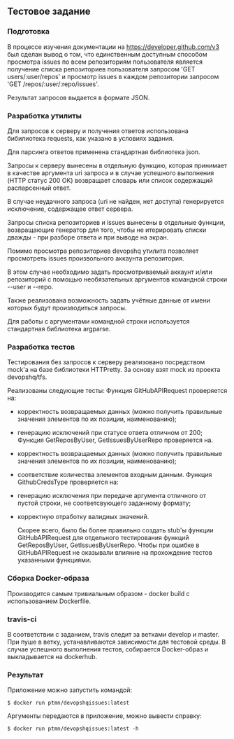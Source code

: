 ## Тестовое задание

### Подготовка

  В процессе изучения документации на https://developer.github.com/v3 был сделан вывод о том, что единственным доступным способом просмотра issues по всем репозиториям пользователя является получение списка репозиториев пользователя запросом 'GET users/:user/repos' и просмотр issues в каждом репозитории запросом 'GET /repos/:user/:repo/issues'.
  
  Результат запросов выдается в формате JSON.
  
### Разработка утилиты
  
  Для запросов к серверу и получения ответов использована бибилиотека requests, как указано в условиях задания.
  
  Для парсинга ответов применена стандартная библиотека json.
  
  Запросы к серверу вынесены в отдельную функцию, которая принимает в качестве аргумента uri запроса и в случае успешного выполнения (HTTP статус 200 OK) возвращает словарь или список содержащий распарсенный ответ.
  
  В случае неудачного запроса (uri не найден, нет доступа) генерируется исключение, содержащее ответ сервера.
  
  Запросы списка репозиториев и issues вынесены в отдельные функции, возвращающие генератор для того, чтобы не итерировать списки дважды - при разборе ответа и при выводе на экран.
  
  Помимо просмотра репозиториев devopshq утилита позволяет просмотреть issues произвольного аккаунта репозитория.
  
  В этом случае необходимо задать просмотриваемый аккаунт и/или репозиторий с помощью необязательных аргументов командной строки --user и --repo.
  
  Также реализована возможность задать учётные данные от имени которых будут производиться запросы. 
  
  Для работы с аргументами командной строки используется стандартная библиотека argparse.
  
### Разработка тестов
  
  Тестирования без запросов к серверу реализовано посредством mock'а на базе библиотеки HTTPretty.
  За основу взят mock из проекта devopshq/tfs.
  
  Реализованы следующие тесты:
  Функция GitHubAPIRequest проверяется на:
- корректность возвращаемых данных (можно получить правильные значения элементов по их позиции, наименованию);
- генерацию исключений при статусе ответа отличном от 200;
  Функция GetReposByUser, GetIssuesByUserRepo проверяется на.
- корректность возвращаемых данных (можно получить правильные значения элементов по их позиции, наименованию);
- соответствие количества элементов входным данным.
  Функция GithubCredsType проверяется на:
- генерацию исключения при передаче аргумента отличного от пустой строки, не соответсвующего заданному формату;
- корректную отработку валидных значений.

  Скорее всего, было бы более правильно создать stub'ы функции GitHubAPIRequest для отдельного тестирования функций GetReposByUser, GetIssuesByUserRepo. Чтобы при ошибке в GitHubAPIRequest не оказывали влияние на прохождение тестов указанными функциями.
  
### Сборка Docker-образа

  Производится самым тривиальным образом  - docker build с использованием Dockerfile.

### travis-ci

  В соответствии с заданием, travis следит за ветками develop и master. При пуше в ветку, устанавливаются зависимости для тестовой среды. В случае успешного выполнения тестов, собирается Docker-образ и выкладывается на dockerhub.
  
### Результат

Приложение можно запустить командой:

```$ docker run ptmn/devopshqissues:latest```

Аргументы передаются в приложение, можно вывести справку:

```$ docker run ptmn/devopshqissues:latest -h```

